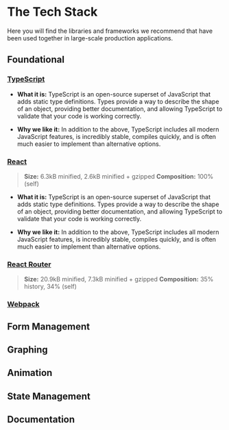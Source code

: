 # The Tech Stack
Here you will find the libraries and frameworks we recommend that have been used together in large-scale production applications.



## Foundational


### [TypeScript](https://www.typescriptlang.org/)

- **What it is:** TypeScript is an open-source superset of JavaScript that adds static type definitions. Types provide a way to describe the shape of an object, providing better documentation, and allowing TypeScript to validate that your code is working correctly.

- **Why we like it:** In addition to the above, TypeScript includes all modern JavaScript features, is incredibly stable, compiles quickly, and is often much easier to implement than alternative options.


### [React](https://reactjs.org/)
> **Size:** 6.3kB minified, 2.6kB minified + gzipped
> **Composition:** 100% (self)

- **What it is:** TypeScript is an open-source superset of JavaScript that adds static type definitions. Types provide a way to describe the shape of an object, providing better documentation, and allowing TypeScript to validate that your code is working correctly.

- **Why we like it:** In addition to the above, TypeScript includes all modern JavaScript features, is incredibly stable, compiles quickly, and is often much easier to implement than alternative options.


### [React Router](https://reactrouter.com/)
> **Size:** 20.9kB minified, 7.3kB minified + gzipped
> **Composition:** 35% history, 34% (self)


### [Webpack](https://webpack.js.org/)



## Form Management


## Graphing


## Animation


## State Management


## Documentation
